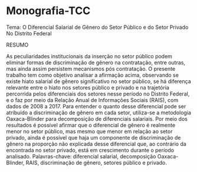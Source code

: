 # Monografia-TCC
Tema: O Diferencial Salarial de Gênero do Setor Público e do Setor Privado No Distrito Federal

RESUMO

As peculiaridades institucionais da inserção no setor público podem eliminar formas de
discriminação de gênero na contratação, entre outras, mas ainda assim persistem mecanismos
pós contratação. O presente trabalho tem como objetivo analisar a afirmação acima,
observando se existe hiato salarial de gênero significativo no setor público, se há diferença
relevante entre o hiato nos setores público e privado e na trajetória percorrida pelos
diferenciais dos setores nesse período no Distrito Federal, e o faz por meio da Relação Anual
de Informações Sociais (RAIS), com dados de 2008 a 2017. Para entender o quanto desse
diferencial pode ser atribuído a discriminação de gênero em cada setor, utiliza-se a
metodologia Oaxaca-Blinder para decomposição de diferenciais salariais. Por meio dos
resultados é possível afirmar que o diferencial de gênero é realmente menor no setor público,
mas mesmo que menor em relação ao setor privado, ainda é possível que haja um componente
de discriminação de gênero na proporção não explicada desse diferencial que, ao contrário da
encontrada no setor privado, está em crescimento durante o período analisado.
Palavras-chave: diferencial salarial, decomposição Oaxaca-Blinder, RAIS, discriminação de
gênero, setores público e privado.
